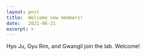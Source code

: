 ```yaml
---
layout: post
title:  Welcome new members!
date:   2021-06-21
excerpt: >
---
```



  Hyo Ju, Gyu Rim, and Gwangil join the lab. Welcome!
